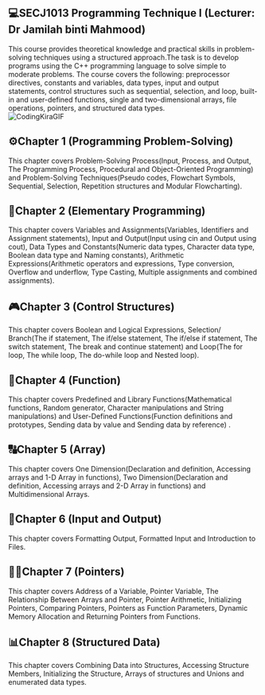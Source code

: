 ## 💻SECJ1013 Programming Technique I (Lecturer: Dr Jamilah binti Mahmood)
This course provides theoretical knowledge and practical skills in problem-solving techniques using a structured approach.The task is to develop programs using the C++ programming language to solve simple to moderate problems. The course covers the following: preprocessor directives, constants and variables, data types, input and output statements, control structures such as sequential, selection, and loop, built-in and user-defined functions, single and two-dimensional arrays, file operations, pointers, and structured data types.
<br>
![CodingKiraGIF](https://github.com/user-attachments/assets/1f8ef97c-e3df-4160-9b2e-8a95a1880881)


## ⚙️Chapter 1 (Programming Problem-Solving)
This chapter covers Problem-Solving Process(Input, Process, and Output, The Programming Process, Procedural and Object-Oriented Programming) and Problem-Solving Techniques(Pseudo codes, Flowchart Symbols, Sequential, Selection, Repetition structures and Modular Flowcharting).


## 🔣Chapter 2 (Elementary Programming)
This chapter covers Variables and Assignments(Variables, Identifiers and Assignment statements), Input and Output(Input using cin and Output using cout), Data Types and Constants(Numeric data types, Character data type, Boolean data type and Naming constants), Arithmetic Expressions(Arithmetic operators and expressions, Type conversion, Overflow and underflow, Type Casting, Multiple assignments and combined assignments).


## 🎮Chapter 3 (Control Structures)
This chapter covers Boolean and Logical Expressions, Selection/ Branch(The if statement, The if/else statement, The if/else if statement, The switch statement, The break and continue statement) and Loop(The for loop, The while loop, The do-while loop and Nested loop).



## 📄Chapter 4 (Function)
This chapter covers Predefined and Library Functions(Mathematical functions, Random generator, Character manipulations and String manipulations) and User-Defined Functions(Function definitions and prototypes, Sending data by value and Sending data by reference)
.

## 🔠Chapter 5 (Array)
This chapter covers One Dimension(Declaration and definition, Accessing arrays and 1-D Array in functions), Two Dimension(Declaration and definition, Accessing arrays and 2-D Array in functions) and Multidimensional Arrays.


## 📂Chapter 6 (Input and Output)
This chapter covers Formatting Output, Formatted Input and Introduction to Files.


## 🫵🏻Chapter 7 (Pointers)
This chapter covers Address of a Variable, Pointer Variable, The Relationship Between Arrays and Pointer, Pointer Arithmetic, Initializing Pointers, Comparing Pointers, Pointers as Function Parameters, Dynamic Memory Allocation and Returning Pointers from Functions.


## 📊Chapter 8 (Structured Data)
This chapter covers Combining Data into Structures, Accessing Structure Members, Initializing the Structure, Arrays of structures and Unions and enumerated data types.







